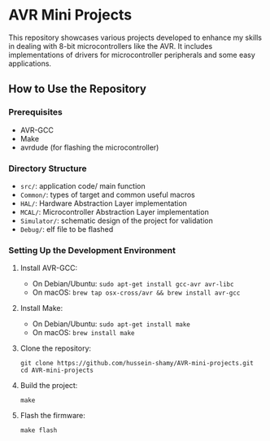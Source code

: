 # AVR Mini Projects

This repository showcases various projects developed to enhance my skills in dealing with 8-bit microcontrollers like the AVR. It includes implementations of drivers for microcontroller peripherals and some easy applications.

## How to Use the Repository

### Prerequisites
- AVR-GCC
- Make
- avrdude (for flashing the microcontroller)

### Directory Structure
- `src/`: application code/ main function
- `Common/`: types of target and common useful macros
- `HAL/`: Hardware Abstraction Layer implementation
- `MCAL/`: Microcontroller Abstraction Layer implementation
- `Simulator/`: schematic design of the project for validation
- `Debug/`: elf file to be flashed

### Setting Up the Development Environment

1. Install AVR-GCC:
    - On Debian/Ubuntu: `sudo apt-get install gcc-avr avr-libc`
    - On macOS: `brew tap osx-cross/avr && brew install avr-gcc`

2. Install Make:
    - On Debian/Ubuntu: `sudo apt-get install make`
    - On macOS: `brew install make`

3. Clone the repository:
    ```
    git clone https://github.com/hussein-shamy/AVR-mini-projects.git
    cd AVR-mini-projects
    ```
4. Build the project:
    ```
    make
    ```
5. Flash the firmware:
    ```
    make flash
    ```
